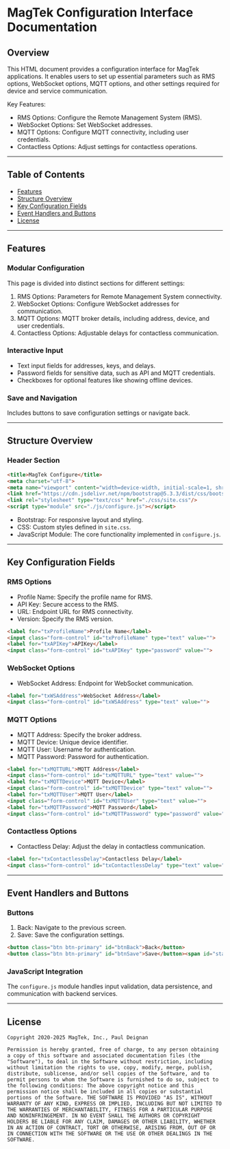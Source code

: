 # MagTek Configuration Interface Documentation

## Overview

This HTML document provides a configuration interface for MagTek applications. It enables users to set up essential parameters such as RMS options, WebSocket options, MQTT options, and other settings required for device and service communication.

Key Features:
- RMS Options: Configure the Remote Management System (RMS).
- WebSocket Options: Set WebSocket addresses.
- MQTT Options: Configure MQTT connectivity, including user credentials.
- Contactless Options: Adjust settings for contactless operations.

---

## Table of Contents

- [Features](#features)
- [Structure Overview](#structure-overview)
- [Key Configuration Fields](#key-configuration-fields)
- [Event Handlers and Buttons](#event-handlers-and-buttons)
- [License](#license)

---

## Features

### Modular Configuration
This page is divided into distinct sections for different settings:
1. RMS Options: Parameters for Remote Management System connectivity.
2. WebSocket Options: Configure WebSocket addresses for communication.
3. MQTT Options: MQTT broker details, including address, device, and user credentials.
4. Contactless Options: Adjustable delays for contactless communication.

### Interactive Input
- Text input fields for addresses, keys, and delays.
- Password fields for sensitive data, such as API and MQTT credentials.
- Checkboxes for optional features like showing offline devices.

### Save and Navigation
Includes buttons to save configuration settings or navigate back.

---

## Structure Overview

### Header Section
```html
<title>MagTek Configure</title>
<meta charset="utf-8">
<meta name="viewport" content="width=device-width, initial-scale=1, shrink-to-fit=yes">
<link href="https://cdn.jsdelivr.net/npm/bootstrap@5.3.3/dist/css/bootstrap.min.css" rel="stylesheet">
<link rel="stylesheet" type="text/css" href="./css/site.css"/>
<script type="module" src="./js/configure.js"></script>
```
- Bootstrap: For responsive layout and styling.
- CSS: Custom styles defined in `site.css`.
- JavaScript Module: The core functionality implemented in `configure.js`.

---

## Key Configuration Fields

### RMS Options
- Profile Name: Specify the profile name for RMS.
- API Key: Secure access to the RMS.
- URL: Endpoint URL for RMS connectivity.
- Version: Specify the RMS version.

```html
<label for="txProfileName">Profile Name</label>
<input class="form-control" id="txProfileName" type="text" value="">
<label for="txAPIKey">APIKey</label>
<input class="form-control" id="txAPIKey" type="password" value="">
```

### WebSocket Options
- WebSocket Address: Endpoint for WebSocket communication.

```html
<label for="txWSAddress">WebSocket Address</label>
<input class="form-control" id="txWSAddress" type="text" value="">
```

### MQTT Options
- MQTT Address: Specify the broker address.
- MQTT Device: Unique device identifier.
- MQTT User: Username for authentication.
- MQTT Password: Password for authentication.

```html
<label for="txMQTTURL">MQTT Address</label>
<input class="form-control" id="txMQTTURL" type="text" value="">
<label for="txMQTTDevice">MQTT Device</label>
<input class="form-control" id="txMQTTDevice" type="text" value="">
<label for="txMQTTUser">MQTT User</label>
<input class="form-control" id="txMQTTUser" type="text" value="">
<label for="txMQTTPassword">MQTT Password</label>
<input class="form-control" id="txMQTTPassword" type="password" value="">
```

### Contactless Options
- Contactless Delay: Adjust the delay in contactless communication.

```html
<label for="txContactlessDelay">Contactless Delay</label>
<input class="form-control" id="txContactlessDelay" type="text" value="">
```

---

## Event Handlers and Buttons

### Buttons
1. Back: Navigate to the previous screen.
2. Save: Save the configuration settings.

```html
<button class="btn btn-primary" id="btnBack">Back</button>
<button class="btn btn-primary" id="btnSave">Save</button><span id="status"></span>
```

### JavaScript Integration
The `configure.js` module handles input validation, data persistence, and communication with backend services.

---

## License

```plaintext
Copyright 2020-2025 MagTek, Inc., Paul Deignan

Permission is hereby granted, free of charge, to any person obtaining a copy of this software and associated documentation files (the "Software"), to deal in the Software without restriction, including without limitation the rights to use, copy, modify, merge, publish, distribute, sublicense, and/or sell copies of the Software, and to permit persons to whom the Software is furnished to do so, subject to the following conditions: The above copyright notice and this permission notice shall be included in all copies or substantial portions of the Software. THE SOFTWARE IS PROVIDED "AS IS", WITHOUT WARRANTY OF ANY KIND, EXPRESS OR IMPLIED, INCLUDING BUT NOT LIMITED TO THE WARRANTIES OF MERCHANTABILITY, FITNESS FOR A PARTICULAR PURPOSE AND NONINFRINGEMENT. IN NO EVENT SHALL THE AUTHORS OR COPYRIGHT HOLDERS BE LIABLE FOR ANY CLAIM, DAMAGES OR OTHER LIABILITY, WHETHER IN AN ACTION OF CONTRACT, TORT OR OTHERWISE, ARISING FROM, OUT OF OR IN CONNECTION WITH THE SOFTWARE OR THE USE OR OTHER DEALINGS IN THE SOFTWARE.